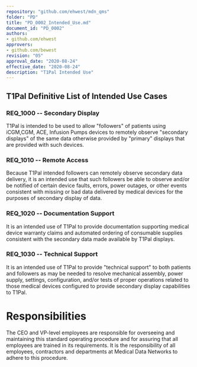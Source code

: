 ```yaml
---
repository: "github.com/ehwest/mdn_qms"
folder: "PD"
title: "PD_0002_Intended_Use.md"
document_id: "PD_0002"
authors:
- github.com/ehwest
approvers:
- github.com/bewest
revision: "05"
approval_date: "2020-08-24"
effective_date: "2020-08-24"
description: "T1Pal Intended Use"
---
```


## T1Pal Definitive List of Intended Use Cases

### REQ_1000 -- Secondary Display
T1Pal is intended to be used to allow "followers" of patients using iCGM,CGM, ACE, Infusion Pumps devices to remotely observe "secondary displays" of the same data otherwise provided by "primary" displays that are provided with such devices.

### REQ_1010 -- Remote Access
Because T1Pal intended followers can remotely observe secondary data delivery, it is an intended use that such followers be able to observe and/or be notified of certain device faults, errors, power outages, or other events consistent with missing or bad data delivered by medical devices for the purposes of secondary display of data.

### REQ_1020 -- Documentation Support
It is an intended use of T1Pal to provide documentation supporting medical device warranty claims and automated ordering of consumable supplies consistent with the secondary data made available by T1Pal displays.

### REQ_1030 -- Technical Support
It is an intended use of T1Pal to provide "technical support" to both patients and followers as may be needed to 
resolve mechanical assembly, power supply, settings, configuration, and/or tests of proper operations related to 
those medical devices configured to provide secondary display capabilities to T1Pal.

# Responsibilities
The CEO and VP-level employees are responsible for overseeing and maintaining this standard operating procedure and for assuring that all employees are trained in its requirements.
It is the responsibility of all employees, contractors and departments at Medical Data Networks to adhere to this procedure.



